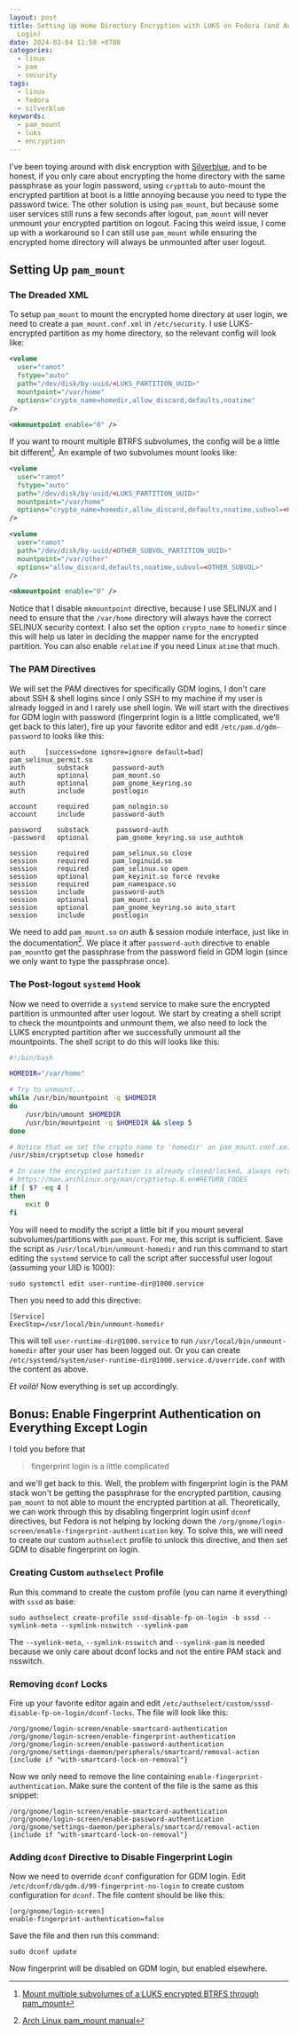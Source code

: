 ```yaml
---
layout: post
title: Setting Up Home Directory Encryption with LUKS on Fedora (and Auto-mount on
  Login)
date: 2024-02-04 11:50 +0700
categories:
  - linux
  - pam
  - security
tags:
  - linux
  - fedora
  - silverblue
keywords:
  - pam_mount
  - luks
  - encryption
---
```


I've been toying around with disk encryption with [Silverblue](https://fedoraproject.org/atomic-desktops/silverblue/),
and to be honest, if you only care about encrypting the home directory with the same passphrase as your login password,
using `crypttab` to auto-mount the encrypted partition at boot is a little annoying because you need to type the
password twice. The other solution is using `pam_mount`, but because some user services still runs a few seconds after
logout, `pam_mount` will never unmount your encrypted partition on logout. Facing this weird issue, I come up with a
workaround so I can still use `pam_mount` while ensuring the encrypted home directory will always be unmounted after
user logout.

## Setting Up `pam_mount`


### The Dreaded XML

To setup `pam_mount` to mount the encrypted home directory at user login, we need to create a `pam_mount.conf.xml` in
`/etc/security`. I use LUKS-encrypted partition as my home directory, so the relevant config will look like:

```xml
<volume
  user="ramot"
  fstype="auto"
  path="/dev/disk/by-uuid/<LUKS_PARTITION_UUID>"
  mountpoint="/var/home"
  options="crypto_name=homedir,allow_discard,defaults,noatime"
/>

<mkmountpoint enable="0" />
```

If you want to mount multiple BTRFS subvolumes, the config will be a little bit different[^1]. An example of two
subvolumes mount looks like:

```xml
<volume
  user="ramot"
  fstype="auto"
  path="/dev/disk/by-uuid/<LUKS_PARTITION_UUID>"
  mountpoint="/var/home"
  options="crypto_name=homedir,allow_discard,defaults,noatime,subvol=<HOME_SUBVOL>"
/>

<volume
  user="ramot"
  path="/dev/disk/by-uuid/<OTHER_SUBVOL_PARTITION_UUID>"
  mountpoint="/var/other"
  options="allow_discard,defaults,noatime,subvol=<OTHER_SUBVOL>"
/>

<mkmountpoint enable="0" />
```

Notice that I disable `mkmountpoint` directive, because I use SELINUX and I need to ensure that the `/var/home`
directory will always have the correct SELINUX security context. I also set the option `crypto_name` to `homedir` since
this will help us later in deciding the mapper name for the encrypted partition. You can also enable `relatime` if you
need Linux `atime` that much.

### The PAM Directives

We will set the PAM directives for specifically GDM logins, I don't care about SSH & shell logins since I only SSH to my
machine if my user is already logged in and I rarely use shell login. We will start with the directives for GDM login
with password (fingerprint login is a little complicated, we'll get back to this later), fire up your favorite editor
and edit `/etc/pam.d/gdm-password` to looks like this:

```
auth     [success=done ignore=ignore default=bad] pam_selinux_permit.so
auth        substack      password-auth
auth        optional      pam_mount.so
auth        optional      pam_gnome_keyring.so
auth        include       postlogin

account     required      pam_nologin.so
account     include       password-auth

password    substack       password-auth
-password   optional       pam_gnome_keyring.so use_authtok

session     required      pam_selinux.so close
session     required      pam_loginuid.so
session     required      pam_selinux.so open
session     optional      pam_keyinit.so force revoke
session     required      pam_namespace.so
session     include       password-auth
session     optional      pam_mount.so
session     optional      pam_gnome_keyring.so auto_start
session     include       postlogin
```

We need to add `pam_mount.so` on auth & session module interface, just like in the documentation[^2]. We place it after
`password-auth` directive to enable `pam_mount`to get the passphrase from the password field in GDM login (since we only
want to type the passphrase once).

### The Post-logout `systemd` Hook

Now we need to override a `systemd` service to make sure the encrypted partition is unmounted after user logout. We
start by creating a shell script to check the mountpoints and unmount them, we also need to lock the LUKS encrypted
partition after we successfully unmount all the mountpoints. The shell script to do this will looks like this:

```bash
#!/bin/bash

HOMEDIR="/var/home"

# Try to unmount...
while /usr/bin/mountpoint -q $HOMEDIR
do
    /usr/bin/umount $HOMEDIR
    /usr/bin/mountpoint -q $HOMEDIR && sleep 5
done

# Notice that we set the crypto_name to 'homedir' on pam_mount.conf.xml 
/usr/sbin/cryptsetup close homedir

# In case the encrypted partition is already closed/locked, always return 0
# https://man.archlinux.org/man/cryptsetup.8.en#RETURN_CODES
if [ $? -eq 4 ]
then
    exit 0
fi
```

You will need to modify the script a little bit if you mount several subvolumes/partitions with `pam_mount`. For me,
this script is sufficient. Save the script as `/usr/local/bin/unmount-homedir` and run this command to start
editing the `systemd` service to call the script after successful user logout (assuming your UID is 1000):

```shell
sudo systemctl edit user-runtime-dir@1000.service
```

Then you need to add this directive:

```
[Service]
ExecStop=/usr/local/bin/unmount-homedir
```

This will tell `user-runtime-dir@1000.service` to run `/usr/local/bin/unmount-homedir` after your user has been logged
out. Or you can create `/etc/systemd/system/user-runtime-dir@1000.service.d/override.conf` with the content as above.

*Et voilà!* Now everything is set up accordingly.

## Bonus: Enable Fingerprint Authentication on Everything Except Login

I told you before that
> fingerprint login is a little complicated

and we'll get back to this. Well, the problem with fingerprint login is the PAM stack won't be getting the passphrase
for the encrypted partition, causing `pam_mount` to not able to mount the encrypted partition at all. Theoretically, we
can work through this by disabling fingerprint login usinf `dconf` directives, but Fedora is not helping by locking down
the `/org/gnome/login-screen/enable-fingerprint-authentication` key. To solve this, we will need to create our custom
`authselect` profile to unlock this directive, and then set GDM to disable fingerprint on login.

### Creating Custom `authselect` Profile

Run this command to create the custom profile (you can name it everything) with `sssd` as base:

```shell
sudo authselect create-profile sssd-disable-fp-on-login -b sssd --symlink-meta --symlink-nsswitch --symlink-pam
```

The `--symlink-meta`, `--symlink-nsswitch` and `--symlink-pam` is needed because we only care about dconf locks and not
the entire PAM stack and nsswitch.

### Removing `dconf` Locks

Fire up your favorite editor again and edit `/etc/authselect/custom/sssd-disable-fp-on-login/dconf-locks`. The file will
look like this:

```
/org/gnome/login-screen/enable-smartcard-authentication
/org/gnome/login-screen/enable-fingerprint-authentication
/org/gnome/login-screen/enable-password-authentication
/org/gnome/settings-daemon/peripherals/smartcard/removal-action {include if "with-smartcard-lock-on-removal"}
```

Now we only need to remove the line containing `enable-fingerprint-authentication`. Make sure the content of the file is
the same as this snippet:

```
/org/gnome/login-screen/enable-smartcard-authentication
/org/gnome/login-screen/enable-password-authentication
/org/gnome/settings-daemon/peripherals/smartcard/removal-action {include if "with-smartcard-lock-on-removal"}
```

### Adding `dconf` Directive to Disable Fingerprint Login

Now we need to override `dconf` configuration for GDM login. Edit `/etc/dconf/db/gdm.d/99-fingerprint-no-login` to
create custom configuration for `dconf`. The file content should be like this:

```
[org/gnome/login-screen]
enable-fingerprint-authentication=false
```

Save the file and then run this command:

```shell
sudo dconf update
```

Now fingerprint will be disabled on GDM login, but enabled elsewhere.


[^1]: [Mount multiple subvolumes of a LUKS encrypted BTRFS through pam_mount](https://binfalse.de/2018/11/28/mount-multiple-subvolumes-of-a-luks-encrypted-btrfs-through-pam-mount/)
[^2]: [Arch Linux pam_mount manual](https://man.archlinux.org/man/pam_mount.8)